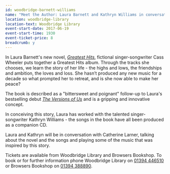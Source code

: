 ```yaml
---
id: woodbridge-barnett-williams
name: "Meet the Author: Laura Barnett and Kathryn Williams in conversation with Catherine Larner"
location: woodbridge-library
location-text: Woodbridge Library
event-start-date: 2017-06-19
event-start-time: 1930
event-ticket-price: 8
breadcrumb: y
---
```


In Laura Barnett's new novel, [<cite>Greatest Hits</cite>](https://suffolk.spydus.co.uk/cgi-bin/spydus.exe/ENQ/OPAC/BIBENQ?BRN=2160814), fictional singer-songwriter Cass Wheeler puts together a Greatest Hits album. Through the tracks she chooses, we learn the story of her life - the highs and lows, the friendships and ambition, the loves and loss. She hasn’t produced any new music for a decade so what prompted her to retreat, and is she now able to make her peace?

The book is described as a "bittersweet and poignant" follow-up to Laura's bestselling debut [<cite>The Versions of Us</cite>](https://suffolk.spydus.co.uk/cgi-bin/spydus.exe/ENQ/OPAC/BIBENQ?BRN=1867059) and is a gripping and innovative concept.

In conceiving this story, Laura has worked with the talented singer-songwriter Kathryn Williams - the songs in the book have all been produced as a companion CD.

Laura and Kathryn will be in conversation with Catherine Larner, talking about the novel and the songs and playing some of the music that was inspired by this story.

Tickets are available from Woodbridge Library and Browsers Bookshop. To book or for further information phone Woodbridge Library on [01394 446510](tel:01394446510) or Browsers Bookshop on [01394 388890](tel:01394388890).
